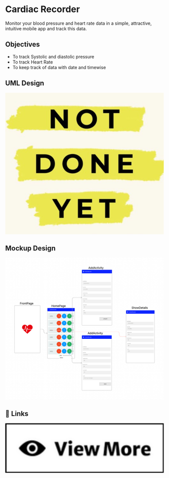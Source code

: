 # Cardiac Recorder

Monitor your blood pressure and heart rate data in a simple, attractive, intuitive mobile app and track this data.

## Objectives
* To track Systolic and diastolic pressure
* To track Heart Rate
* To keep track of data with date and timewise

## UML Design
![UML of Heart Tracker](GitHub/Images/not_yet_done.png)


## Mockup Design
![Splash(1)](GitHub/Images/mockup.png)


## 🔗 Links
<p align="center" >
  <a href= 'https://github.com/abusaeed2433/CityList/wiki'>
    <img src = './GitHub/Images/view_more.png'/>
  </a>
</p>
